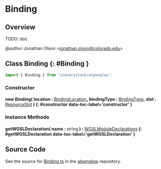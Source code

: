 # Binding

## Overview

TODO: doc

@author Jonathan Olson &lt;jonathan.olson@colorado.edu&gt;

## Class Binding {: #Binding }


```js
import { Binding } from 'scenerystack/alpenglow';
```
### Constructor

#### new Binding( location : <span style="font-weight: 400;">[BindingLocation](../alpenglow/BindingLocation.md)</span>, bindingType : <span style="font-weight: 400;">[BindingType](../alpenglow/BindingType.md)</span>, slot : <span style="font-weight: 400;">[ResourceSlot](../alpenglow/ResourceSlot.md)</span> ) {: #constructor data-toc-label='constructor' }

### Instance Methods

#### getWGSLDeclaration( name : <span style="font-weight: 400;"><span style="color: hsla(calc(var(--md-hue) + 180deg),80%,40%,1);">string</span></span> ) : <span style="font-weight: 400;">[WGSLModuleDeclarations](../alpenglow/WGSLString.md#WGSLModuleDeclarations)</span> {: #getWGSLDeclaration data-toc-label='getWGSLDeclaration' }



## Source Code

See the source for [Binding.ts](https://github.com/phetsims/alpenglow/blob/main/js/webgpu/compute/Binding.ts) in the [alpenglow](https://github.com/phetsims/alpenglow) repository.
